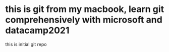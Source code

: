# this is git from my macbook, learn git comprehensively with microsoft and datacamp2021

this is initial git repo 
